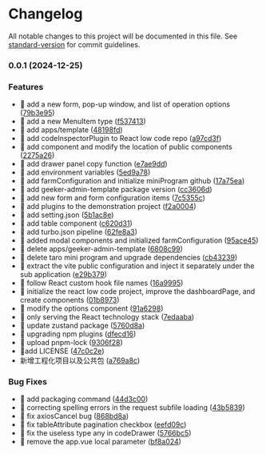 # Changelog

All notable changes to this project will be documented in this file. See [standard-version](https://github.com/conventional-changelog/standard-version) for commit guidelines.

### 0.0.1 (2024-12-25)

### Features

- 🚀 add a new form, pop-up window, and list of operation options ([79b3e95](https://github.com/limuen/monorepo-project/commit/79b3e9532f4e10b58df6192f1110898fbda4f537))
- 🚀 add a new MenuItem type ([f537413](https://github.com/limuen/monorepo-project/commit/f537413d7fd9fb81765c8f1ecf344c06a182ff8f))
- 🚀 add apps/template ([48198fd](https://github.com/limuen/monorepo-project/commit/48198fd7fa32d56b2c3f198632cbc56daddae794))
- 🚀 add codeInspectorPlugin to React low code repo ([a97cd3f](https://github.com/limuen/monorepo-project/commit/a97cd3f6c45d85e54d8772bd27ba372e47085042))
- 🚀 add component and modify the location of public components ([2275a26](https://github.com/limuen/monorepo-project/commit/2275a26d34b191051ae880c17c1b05ee9cd4970a))
- 🚀 add drawer panel copy function ([e7ae9dd](https://github.com/limuen/monorepo-project/commit/e7ae9ddbf908f7191eda862eae4d295b59a5dfac))
- 🚀 add environment variables ([5ed9a78](https://github.com/limuen/monorepo-project/commit/5ed9a789d61d918c58bc0902e016464c73e7a965))
- 🚀 add farmConfiguration and initialize miniProgram github ([17a75ea](https://github.com/limuen/monorepo-project/commit/17a75ea7aec2ad088083aad37dbe03401694ad64))
- 🚀 add geeker-admin-template package version ([cc3606d](https://github.com/limuen/monorepo-project/commit/cc3606dc40dfc98e9b11b8ef4a42f19040de90b5))
- 🚀 add new form and form configuration items ([7c5355c](https://github.com/limuen/monorepo-project/commit/7c5355ceeedf469ae4404865c48bb7f8f1f55fd6))
- 🚀 add plugins to the demonstration project ([f2a0004](https://github.com/limuen/monorepo-project/commit/f2a0004a76693ce5ee383df3a42fb93e27b0724b))
- 🚀 add setting.json ([5b1ac8e](https://github.com/limuen/monorepo-project/commit/5b1ac8e852511f903b3380746c39d03e9dc0b87c))
- 🚀 add table component ([c620d31](https://github.com/limuen/monorepo-project/commit/c620d3155d29097c75b806677faa9836c4678855))
- 🚀 add turbo.json pipeline ([62fe8a3](https://github.com/limuen/monorepo-project/commit/62fe8a32fc1afa5b3331873730dfae1da74bef6e))
- 🚀 added modal components and initialized farmConfiguration ([95ace45](https://github.com/limuen/monorepo-project/commit/95ace45c0db5bb9eea1b12b6f1dadca9e03e7dd6))
- 🚀 delete apps/geeker-admin-template ([6808c99](https://github.com/limuen/monorepo-project/commit/6808c990ed5e9a7bb12bf74077ab38b50a3b4db9))
- 🚀 delete taro mini program and upgrade dependencies ([cb43239](https://github.com/limuen/monorepo-project/commit/cb4323938fc2ed7ca0050c5622fb2939924373f4))
- 🚀 extract the vite public configuration and inject it separately under the sub application ([e29b379](https://github.com/limuen/monorepo-project/commit/e29b3799d9e4aaec8b49282e9fcf1ef47b7605df))
- 🚀 follow React custom hook file names ([16a9995](https://github.com/limuen/monorepo-project/commit/16a9995da795b8ebaf98a34c59abaf99460fc617))
- 🚀 initialize the react low code project, improve the dashboardPage, and create components ([01b8973](https://github.com/limuen/monorepo-project/commit/01b8973f35950eaee7034b75cad28673bcad32c3))
- 🚀 modify the options component ([91a6298](https://github.com/limuen/monorepo-project/commit/91a6298d08c51a0ebfa4b45beac380572443c1e7))
- 🚀 only serving the React technology stack ([7edaaba](https://github.com/limuen/monorepo-project/commit/7edaababfcdedeb6368a2f1974aa20514d840a51))
- 🚀 update zustand package ([5760d8a](https://github.com/limuen/monorepo-project/commit/5760d8af9f168f176080011eb0efb0751d5d0343))
- 🚀 upgrading npm plugins ([dfecd16](https://github.com/limuen/monorepo-project/commit/dfecd1620b845c1dc1877de5262406637196424c))
- 🚀 upload pnpm-lock ([9306f28](https://github.com/limuen/monorepo-project/commit/9306f28145c9df3ab0a2eddb9e8f99ac7a9a9bb0))
- 🚀add LICENSE ([47c0c2e](https://github.com/limuen/monorepo-project/commit/47c0c2ee7233d957e4853f96db83a1256f466302))
- 新增工程化项目以及公共包 ([a769a8c](https://github.com/limuen/monorepo-project/commit/a769a8ca96fd52f0971ac101f56462c65fa6948a))

### Bug Fixes

- 🧩 add packaging command ([44d3c00](https://github.com/limuen/monorepo-project/commit/44d3c00d04849ecb678aa9e7f0f6821eb3da1803))
- 🧩 correcting spelling errors in the request subfile loading ([43b5839](https://github.com/limuen/monorepo-project/commit/43b5839db3b9d67d46b82aa2bcd110361164f8a3))
- 🧩 fix axiosCancel bug ([868bd8a](https://github.com/limuen/monorepo-project/commit/868bd8a106b67340dd339d1c84d1eb8c1a876436))
- 🧩 fix tableAttribute pagination checkbox ([eefd09c](https://github.com/limuen/monorepo-project/commit/eefd09cebb76816399aeff9da1e81ff2d02def34))
- 🧩 fix the useless type any in codeDrawer ([5766bc5](https://github.com/limuen/monorepo-project/commit/5766bc510e1daa9c048207e5ab58eabc166c4b26))
- 🧩 remove the app.vue local parameter ([bf8a024](https://github.com/limuen/monorepo-project/commit/bf8a0247890954c29be04a67aed36977291683ca))
